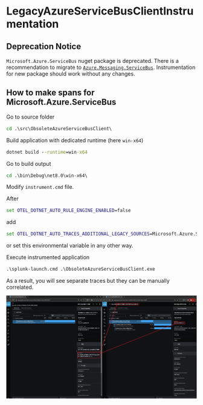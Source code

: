 # LegacyAzureServiceBusClientInstrumentation

## Deprecation Notice

`Microsoft.Azure.ServiceBus` nuget package is deprecated.
There is a recommendation to migrate to [`Azure.Messaging.ServiceBus`](https://www.nuget.org/packages/Azure.Messaging.ServiceBus). Instrumentation for new package should work without any changes.

## How to make spans for Microsoft.Azure.ServiceBus

Go to source folder

```cmd
cd .\src\ObsoleteAzureServiceBusClient\
```

Build application with dedicated runtime (here `win-x64`)

```cmd
dotnet build --runtime=win-x64
```

Go to build output

```cmd
cd .\bin\Debug\net8.0\win-x64\
```

Modify `instrument.cmd` file.

After

```cmd
set OTEL_DOTNET_AUTO_RULE_ENGINE_ENABLED=false
```

add

```cmd
set OTEL_DOTNET_AUTO_TRACES_ADDITIONAL_LEGACY_SOURCES=Microsoft.Azure.ServiceBus*
```

or set this environmental variable in any other way.

Execute instrumented application

```cmd
.\splunk-launch.cmd .\ObsoleteAzureServiceBusClient.exe
```

As a result, you will see separate traces but they can be manually correlated.

![Example](example.png)
